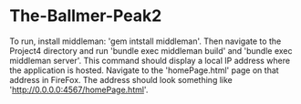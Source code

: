 The-Ballmer-Peak2
=================

To run, install middleman: 'gem intstall middleman'. Then navigate to the Project4 directory and run 'bundle exec middleman build' and 'bundle exec middleman server'. This command should display a local IP address where the application is hosted. Navigate to the 'homePage.html' page on that address in FireFox. The address should look something like 'http://0.0.0.0:4567/homePage.html'.
